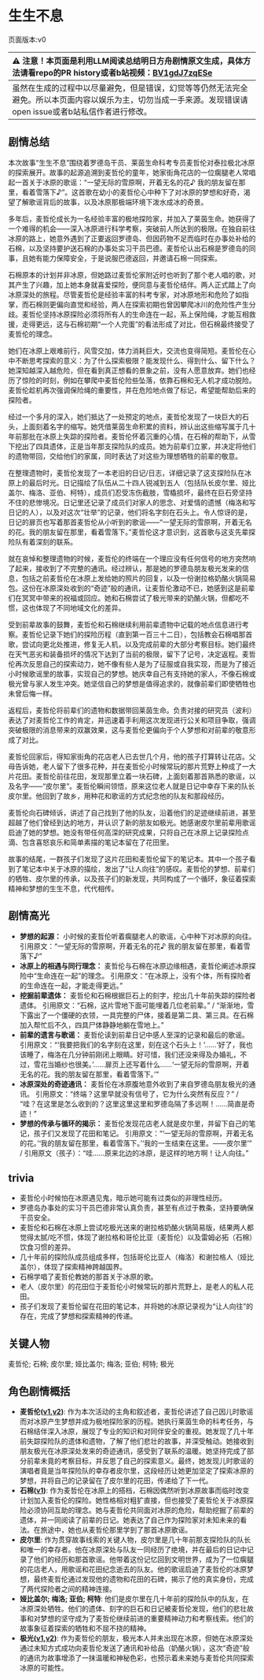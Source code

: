 # 生生不息
页面版本:v0
 

| :warning: 注意！本页面是利用LLM阅读总结明日方舟剧情原文生成，具体方法请看repo的PR history或者b站视频：[BV1gdJ7zqESe](https://www.bilibili.com/video/BV1gdJ7zqESe/)         |
|:----------------------------|
| 虽然在生成的过程中以尽量避免，但是错误，幻觉等等仍然无法完全避免。所以本页面内容以娱乐为主，切勿当成一手来源。发现错误请open issue或者b站私信作者进行修改。|



## 剧情总结
本次故事“生生不息”围绕着罗德岛干员、莱茵生命科考专员麦哲伦对泰拉极北冰原的探索展开。故事的起源追溯到麦哲伦的童年，她家街角花店的一位瘸腿老人常唱起一首关于冰原的歌谣：“一望无际的雪原啊，开着无名的花♪ 我的朋友留在那里，看着雪落下♪”。这首歌在幼小的麦哲伦心中种下了对冰原的梦想和好奇，渴望了解歌谣背后的故事，以及冰原那极端环境下泼水成冰的奇景。

多年后，麦哲伦成长为一名经验丰富的极地探险家，并加入了莱茵生命。她获得了一个难得的机会——深入冰原进行科学考察，突破前人所达到的极限。在独自前往冰原的路上，她意外遇到了正要返回罗德岛、但因药物不足而临时在办事处补给的石棉，以及坚持要护送石棉的办事处实习干员巴德。麦哲伦认出石棉是罗德岛的同事，且她有能力保障安全，于是说服巴德返回，并邀请石棉一同探索。

石棉原本的计划并非冰原，但她路过麦哲伦家附近时也听到了那个老人唱的歌，对其产生了兴趣，加上她本身就喜爱探险，便同意与麦哲伦结伴。两人正式踏上了向冰原深处的旅程。尽管麦哲伦是经验丰富的科考专家，对冰原地形和危险了如指掌，而石棉则更偏向直觉和经验，两人在探索初期也曾因攀爬冰川的危险性产生分歧。麦哲伦坚持冰原探险必须将所有人的生命连在一起，系上保险绳，才能互相救援，走得更远，这与石棉初期“一个人完蛋”的看法形成了对比，但石棉最终接受了麦哲伦的理念。

她们在冰原上艰难前行，风雪交加，体力消耗巨大，交流也变得简短。麦哲伦在心中不断思考探索的意义：为了什么探索极限？能发现什么、得到什么、留下什么？她深知越深入越危险，但在看到真正想看的景象之前，没有人愿意放弃。她们也经历了惊险的时刻，例如在攀爬中麦哲伦险些坠落，依靠石棉和无人机才成功脱险。麦哲伦趁机再次强调保险绳的重要性，并在危险地点做了标记，希望能帮助后来的探险者。

经过一个多月的深入，她们抵达了一处预定的地点，麦哲伦发现了一块巨大的石头，上面刻着名字的缩写。她凭借莱茵生命积累的资料，辨认出这些缩写属于几十年前那批在冰原上失踪的探险者。麦哲伦怀着沉重的心情，在石棉的帮助下，从雪下挖出了四具遗体，正是当年那支探险队的成员。她为前辈们立冢，并决定将他们的遗物带回，交给他们的家属，同时表达了对这些为理想牺牲的前辈的敬意。

在整理遗物时，麦哲伦发现了一本老旧的日记/日志，详细记录了这支探险队在冰原上的最后时光。日记描绘了队伍从二十四人锐减到五人（包括队长皮尔里、娅比盖尔、梅洛、亚伯、柯特），成员们忍受冻伤截肢，雪橇损坏，最终在巨石旁坚持不住的悲惨境况。日记里还记录了成员们对家人的思念、对爱情的遗憾（梅洛和写日记的人），以及对这次“壮举”的记录，他们将名字刻在石头上。令人惊讶的是，日记的扉页也写着那首麦哲伦从小听到的歌谣——“一望无际的雪原啊，开着无名的花。我的朋友留在那里，看着雪落下。”麦哲伦这才意识到，这首歌与这支先辈探险队有着深刻的联系。

就在哀悼和整理遗物的时候，麦哲伦的终端在一个理应没有任何信号的地方突然响了起来，接收到了不完整的通讯。经过辨认，那是她的罗德岛朋友极光发来的信息，包括之前麦哲伦在冰原上发给她的照片的回复，以及一份谢拉格奶酪火锅简易包。这份在冰原深处收到的“奇迹”般的通讯，让麦哲伦激动不已，她感到这是前辈们在冥冥中带来的祝福或回应。她和石棉尝试了极光带来的奶酪火锅，但都吃不惯，这也体现了不同地域文化的差异。

受到前辈故事的鼓舞，麦哲伦和石棉继续利用前辈遗物中记载的地点信息进行考察。麦哲伦记录下她们的探险历程（直到第一百三十二日），包括教会石棉唱那首歌，尝试向更北处推进，修复无人机，以及完成前辈的大部分考察目标。她们最终在天气恶劣和装备损坏的情况下达到了当前的极限，留下了记号，决定返程。麦哲伦再次反思自己的探索动力，她不像有些人是为了征服或自我实现，而是为了接近小时候歌谣里的故事，实现自己的梦想。她庆幸自己有支持她的家人，不像石棉或极光曾与家人发生冲突。她坚信自己的梦想是值得追求的，就像前辈们即使牺牲也未曾后悔一样。

返程后，麦哲伦将前辈们的遗物和数据带回莱茵生命。负责对接的研究员（波利）表达了对麦哲伦工作的肯定，并迅速着手利用这次发现进行公关和项目争取，强调突破极限的消息带来的双赢效果，这与麦哲伦更偏向于个人梦想和对前辈的敬意形成了对比。

麦哲伦回家后，得知家街角的花店老人已去世几个月，他的孩子打算转让花店。父母告诉她，老人留下了很多花种，并在麦哲伦小时候常玩的那片荒野上种成了一大片花田。麦哲伦前往花田，发现那里立着一块石碑，上面刻着那首熟悉的歌谣，以及名字——“皮尔里”。麦哲伦瞬间领悟，原来这位老人就是日记中幸存下来的队长皮尔里。他回到了故乡，用种花和歌谣的方式纪念他的队友和那段经历。

麦哲伦向石碑倾诉，讲述了自己找到了他的队友，沿着他们的足迹继续前进，甚至超越了他们曾经到达的地方，并认识了新的朋友如极光。她感谢皮尔里前辈用歌谣启迪了她的梦想。她没有带任何高深的研究成果，只将自己在冰原上记录探险点滴、包含喜怒哀乐和简单素描的笔记本留在了花田里。

故事的结尾，一群孩子们发现了这片花田和麦哲伦留下的笔记本。其中一个孩子看到了笔记本中关于冰原的描绘，发出了“让人向往”的感叹。麦哲伦的梦想、前辈们的牺牲、皮尔里的传承，以及孩子们的新发现，共同构成了一个循环，象征着探索精神和梦想的生生不息，代代相传。
## 剧情高光
- **梦想的起源：** 小时候的麦哲伦听着瘸腿老人的歌谣，心中种下对冰原的向往。
  引用原文：“一望无际的雪原啊，开着无名的花♪ 我的朋友留在那里，看着雪落下♪”
- **冰原上的相遇与同行理念：** 麦哲伦与石棉在冰原边缘相遇，麦哲伦阐述冰原探险中“生命连在一起”的理念。
  引用原文：“在冰原上，没有个体，所有探险者的生命连在一起，才能走得更远。”
- **挖掘前辈遗体：** 麦哲伦和石棉根据巨石上的刻字，挖出几十年前失踪的探险者遗体。
  引用原文：“石棉，这片雪地下面可能埋着几位老前辈。” / “渐渐地，雪下露出了一个僵硬的衣领，一具完整的尸体，接着是第二具、第三具。在石棉加入帮忙后不久，四具尸体静静地躺在雪地上。”
- **前辈的遗言与歌谣：** 麦哲伦读到前辈日记中感人至深的记录和最后的歌谣。
  引用原文：“‘我要把我们的名字刻在这里，刻在这个石头上！’......‘好了，我也该睡了，梅洛在几分钟前刚闭上眼睛。好可惜，我们还没来得及办婚礼，不过，雪花当婚纱也很美。’......扉页上还写着什么......‘一望无际的雪原啊，开着无名的花。我的朋友留在那里，看着雪落下。’”
- **冰原深处的奇迹通讯：** 麦哲伦在冰原腹地意外收到了来自罗德岛朋友极光的通讯。
  引用原文：“终端？这里早就没有信号了，它为什么突然有反应？” / “哇？在这里是怎么收到的？这里这里这里和罗德岛隔了多远啊！......简直是奇迹！”
- **梦想的传承与循环的揭示：** 麦哲伦发现花店老人就是皮尔里，并留下自己的笔记，孩子们又发现了花田和笔记。
  引用原文：“‘一望无际的雪原啊，开着无名的花。’‘我的朋友留在那里，看着雪落下。’‘我的一生结束在这里。——皮尔里’” / 引用原文（孩子）：“哇......原来北边的冰原，是这样的地方啊！让人向往。”
## trivia
- 麦哲伦小时候怕在冰原遇见鬼，暗示她可能有过类似的非理性经历。
- 罗德岛办事处的实习干员巴德非常认真负责，甚至有点过于教条，坚持要确保干员安全。
- 麦哲伦和石棉在冰原上尝试吃极光送来的谢拉格奶酪火锅简易版，结果两人都觉得太腻/吃不惯，体现了谢拉格和哥伦比亚（麦哲伦）以及雷姆必拓（石棉）饮食习惯的差异。
- 几十年前的探险队成员组成多样，包括哥伦比亚人（梅洛）和谢拉格人（娅比盖尔），体现了探索精神跨越国界。
- 石棉学唱了麦哲伦教她的那首关于冰原的歌。
- 老人（皮尔里）的花田位于麦哲伦小时候常玩的那片荒野上，是老人的私人花田。
- 孩子们发现了麦哲伦留在花田的笔记本，并将她的冰原记录视为“让人向往”的存在，完成了梦想和探索精神的传递。
## 关键人物
麦哲伦; 石棉; 皮尔里; 娅比盖尔; 梅洛; 亚伯; 柯特; 极光
## 角色剧情概括
-   **麦哲伦([v1](../chars/char_248_mgllan.md),[v2](../char_v3/char_248_mgllan.md))**: 作为本次活动的主角和叙述者，麦哲伦讲述了自己因儿时歌谣而对冰原产生梦想并成为极地探险家的历程。她执行莱茵生命的科考任务，与石棉结伴深入冰原，展现了专业的知识和对同伴安全的重视。她发现了几十年前失踪探险队的遗体和遗物，了解了他们悲壮的故事，并深受触动。她接收到朋友极光在冰原深处发来的奇迹通讯，感受到了联系的温暖。她坚持完成了部分前辈未竟的考察目标，并反思了自己的探索意义。最终，她发现儿时歌谣的演唱者竟是当年探险队的幸存者皮尔里，这段经历让她更加坚定了探索冰原的梦想，并将自己的记录留在了皮尔里的花田，传递给了下一代。
-   **石棉([v1](../chars/char_378_asbest.md))**: 作为麦哲伦在冰原上的搭档，石棉因偶然听到冰原故事而临时改变计划加入麦哲伦的探险。她性格相对粗犷直接，但也接受了麦哲伦关于冰原探险必须协同互助的理念。她与麦哲伦共同面对冰原的危险，帮助挖掘了前辈的遗体，并一同阅读了前辈的日记。她表达了自己作为探险家对未知未来的看法。在旅途中，她也从麦哲伦那里学到了那首冰原歌谣。
-   **皮尔里**: 作为贯穿故事线索的关键人物，皮尔里是几十年前那支探险队的队长和唯一的幸存者。他在冰原深处与队友一同经历了绝境，并在最后的日记中记录了他们的经历和那首歌谣。他带着这份记忆回到文明世界，成为了一位瘸腿的花店老人，用歌谣和花田纪念逝去的队友。他的歌谣启迪了麦哲伦的冰原梦想，最终麦哲伦通过发现他的遗物和花田的石碑，揭示了他的真实身份，完成了两代探险者之间的精神连接。
-   **娅比盖尔; 梅洛; 亚伯; 柯特**: 他们是皮尔里在几十年前的探险队中的队友，在冰原深处牺牲。他们的遗体、刻字的巨石和日记被麦哲伦发现，他们的悲壮故事和对梦想的坚守成为了麦哲伦继续前进的重要精神动力和考察线索。他们的故事象征着探索的牺牲和不屈不挠的精神。
-   **极光([v1](../chars/char_422_aurora.md),[v2](../char_v3/char_422_aurora.md))**: 作为麦哲伦的朋友，极光本人并未出现在冰原，但她在冰原深处通过未知方式成功向麦哲伦发送了通讯和补给品（奶酪火锅），这次“奇迹”般的通讯为故事增添了一抹温暖和神秘色彩，也预示着未来她与麦哲伦共同探索冰原的可能性。